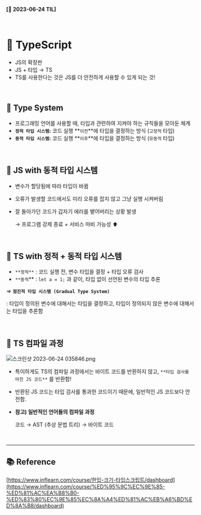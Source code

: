 **[📆 2023-06-24 TIL]**

<br/>

# 📍 TypeScript

- JS의 확장판
- JS + 타입 → TS
- TS를 사용한다는 것은 JS를 더 안전하게 사용할 수 있게 되는 것!

<br />

## 📍 Type System

- 프로그래밍 언어를 사용할 때, 타입과 관련하여 지켜야 하는 규칙들을 모아둔 체계
- **`정적 타입 시스템`:** 코드 실행 **`이전`**에 타입을 결정하는 방식 (`고정적` 타입)
- **`동적 타입 시스템`:** 코드 실행 **`이후`**에 타입을 결정하는 방식 (`유동적` 타입)

<br />

## 📍 JS with 동적 타입 시스템

- 변수가 할당됨에 따라 타입이 바뀜
- 오류가 발생할 코드에서도 미리 오류를 잡지 않고 그냥 실행 시켜버림
- 잘 돌아가던 코드가 갑자기 에러를 뱉어버리는 상황 발생
    
    → 프로그램 강제 종료 + 서비스 마비 가능성 ⬆️
    

<br />

## 📍 TS with 정적 + 동적 타입 시스템

- `**정적**` : 코드 실행 전, 변수 타입을 결정 + 타입 오류 검사
- `**동적`** : `let a = 1;` 과 같이, 타입 없이 선언된 변수의 타입 추론

⇒ **`점진적 타입 시스템 (Gradual Type System)`**

: 타입이 정의된 변수에 대해서는 타입을 결정하고, 타입이 정의되지 않은 변수에 대해서는 타입을 추론함

<br />

## 📍 TS 컴파일 과정

![스크린샷 2023-06-24 035846.png](https://s3-us-west-2.amazonaws.com/secure.notion-static.com/d637f935-985f-45eb-ae6b-e1a6aaaa6fb2/%EC%8A%A4%ED%81%AC%EB%A6%B0%EC%83%B7_2023-06-24_035846.png)

- 특이하게도 TS의 컴파일 과정에서는 바이트 코드를 반환하지 않고, `**타입 검사를 마친 JS 코드**` 를 반환함!
- 반환된 JS 코드는 타입 검사를 통과한 코드이기 때문에, 일반적인 JS 코드보다 안전함.

- **참고) 일반적인 언어들의 컴파일 과정**
    
    코드 → AST (추상 문법 트리) → 바이트 코드
    

<br />

<hr/>

## 📚 Reference

[https://www.inflearn.com/course/한입-크기-타입스크립트/dashboard](https://www.inflearn.com/course/%ED%95%9C%EC%9E%85-%ED%81%AC%EA%B8%B0-%ED%83%80%EC%9E%85%EC%8A%A4%ED%81%AC%EB%A6%BD%ED%8A%B8/dashboard)